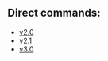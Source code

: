 ## Direct commands:    

* [v2.0](https://github.com/luc-github/ESP3D/blob/2.0/docs/Commands.txt) 
* [v2.1](https://github.com/luc-github/ESP3D/blob/2.1/docs/Commands.txt) 
* [v3.0](https://github.com/luc-github/ESP3D/blob/3.0/docs/Commands.txt) 